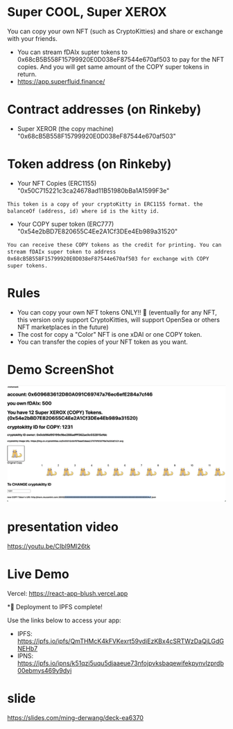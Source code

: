 # Super COOL, Super XEROX
You can copy your own NFT (such as CryptoKitties) and share or exchange with your friends.
* You can stream fDAIx supter tokens to 0x68cB5B558F15799920E0D038eF87544e670af503 to pay for the NFT copies.
And you will get same amount of the COPY super tokens in return.
* https://app.superfluid.finance/

# Contract addresses (on Rinkeby)
* Super XEROR (the copy machine) "0x68cB5B558F15799920E0D038eF87544e670af503" 

# Token address (on Rinkeby)
* Your NFT Copies (ERC1155) "0x50C715221c3ca24678ad11B51980bBa1A1599F3e"
```
This token is a copy of your cryptoKitty in ERC1155 format. the balanceOf (address, id) where id is the kitty id.
```
* Your COPY super token (ERC777) "0x54e2bBD7E820655C4Ee2A1Cf3DEe4Eb989a31520"
```
You can receive these COPY tokens as the credit for printing. You can stream fDAIx super token to address 0x68cB5B558F15799920E0D038eF87544e670af503 for exchange with COPY super tokens.
```

# Rules
* You can copy your own NFT tokens ONLY!! 👏  (eventually for any NFT, this version only support CryptoKitties, will support OpenSea or others NFT marketplaces in the future)
* The cost for copy a "Color" NFT is one xDAI or one COPY token.
* You can transfer the copies of your NFT token as you want.  

# Demo ScreenShot

![Screenshot of the status page](docs/screenshots/demoSuperXerox.png)

# presentation video

https://youtu.be/CIbI9MI26tk

# Live Demo

Vercel: https://react-app-blush.vercel.app

*🚀 Deployment to IPFS complete!

Use the links below to access your app:
* IPFS: https://ipfs.io/ipfs/QmTHMcK4kFVKexrt59vdiEzKBx4cSRTWzDaQjLGdGNEHb7
* IPNS: https://ipfs.io/ipns/k51qzi5uqu5djaaeue73nfojpvksbaqewifekpynvlzprdb00ebmys469y9dyi

# slide
https://slides.com/ming-derwang/deck-ea6370
